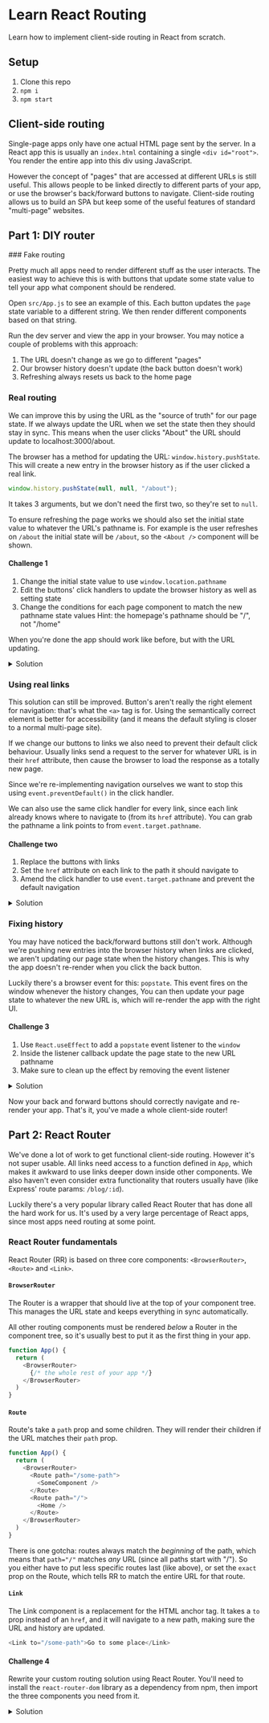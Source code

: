 # Learn React Routing

Learn how to implement client-side routing in React from scratch.

## Setup

1. Clone this repo
1. `npm i`
1. `npm start`

## Client-side routing

Single-page apps only have one actual HTML page sent by the server. In a React app this is usually an `index.html` containing a single `<div id="root">`. You render the entire app into this div using JavaScript.

However the concept of "pages" that are accessed at different URLs is still useful. This allows people to be linked directly to different parts of your app, or use the browser's back/forward buttons to navigate. Client-side routing allows us to build an SPA but keep some of the useful features of standard "multi-page" websites.

## Part 1: DIY router

### Fake routing

Pretty much all apps need to render different stuff as the user interacts. The easiest way to achieve this is with buttons that update some state value to tell your app what component should be rendered.

Open `src/App.js` to see an example of this. Each button updates the `page` state variable to a different string. We then render different components based on that string.

Run the dev server and view the app in your browser. You may notice a couple of problems with this approach:

1. The URL doesn't change as we go to different "pages"
1. Our browser history doesn't update (the back button doesn't work)
1. Refreshing always resets us back to the home page

### Real routing

We can improve this by using the URL as the "source of truth" for our page state. If we always update the URL when we set the state then they should stay in sync. This means when the user clicks "About" the URL should update to localhost:3000/about.

The browser has a method for updating the URL: `window.history.pushState`. This will create a new entry in the browser history as if the user clicked a real link.

```js
window.history.pushState(null, null, "/about");
```

It takes 3 arguments, but we don't need the first two, so they're set to `null`.

To ensure refreshing the page works we should also set the initial state value to whatever the URL's pathname is. For example is the user refreshes on `/about` the initial state will be `/about`, so the `<About />` component will be shown.

#### Challenge 1

1. Change the initial state value to use `window.location.pathname`
1. Edit the buttons' click handlers to update the browser history as well as setting state
1. Change the conditions for each page component to match the new pathname state values
  Hint: the homepage's pathname should be "/", not "/home"

When you're done the app should work like before, but with the URL updating.

<details>
<summary>Solution</summary>

```js
function App() {
  // initialise state to current URL path so refreshing works
  const [page, setPage] = React.useState(window.location.pathname);

  const navigate = (pathname) => {
    // update the URL/history to the new path
    window.history.pushState(null, null, pathname);
    // update state so this component re-renders
    setPage(pathname);
  }

  return (
    <div>
      <nav>
        <button onClick={() => navigate("/")}>Home</button>
        <button onClick={() => navigate("/about")}>About</button>
        <button onClick={() => navigate("/contact")}>Contact</button>
      </nav>
      <main>
        {page === "/" && <Home />}
        {page === "/about" && <About />}
        {page === "/contact" && <Contact />}
      </main>
    </div>
  );
}
```

</details>

### Using real links

This solution can still be improved. Button's aren't really the right element for navigation: that's what the `<a>` tag is for. Using the semantically correct element is better for accessibility (and it means the default styling is closer to a normal multi-page site).

If we change our buttons to links we also need to prevent their default click behaviour. Usually links send a request to the server for whatever URL is in their `href` attribute, then cause the browser to load the response as a totally new page.

Since we're re-implementing navigation ourselves we want to stop this using `event.preventDefault()` in the click handler.

We can also use the same click handler for every link, since each link already knows where to navigate to (from its `href` attribute). You can grab the pathname a link points to from `event.target.pathname`.

#### Challenge two

1. Replace the buttons with links
1. Set the `href` attribute on each link to the path it should navigate to
1. Amend the click handler to use `event.target.pathname` and prevent the default navigation

<details>
<summary>Solution</summary>

```js
function App() {
  const [page, setPage] = React.useState(window.location.pathname);

  const navigate = (event) => {
    // stop the normal browser navigation
    event.preventDefault();
    // the link knows what path it points to (from its href attribute)
    const newPath = event.target.pathname;
    window.history.pushState(null, null, newPath);
    setPage(newPath);
  }

  return (
    <div>
      <nav>
        <a href="/" onClick={navigate}>Home</a>
        <a href="/about" onClick={navigate}>About</a>
        <a href="/contact" onClick={navigate}>Contact</a>
      </nav>
      <main>
        {page === "/" && <Home />}
        {page === "/about" && <About />}
        {page === "/contact" && <Contact />}
      </main>
    </div>
  );
}
```

</details>

### Fixing history

You may have noticed the back/forward buttons still don't work. Although we're pushing new entries into the browser history when links are clicked, we aren't updating our page state when the history changes. This is why the app doesn't re-render when you click the back button.

Luckily there's a browser event for this: `popstate`. This event fires on the window whenever the history changes, You can then update your page state to whatever the new URL is, which will re-render the app with the right UI.

#### Challenge 3

1. Use `React.useEffect` to add a `popstate` event listener to the `window`
1. Inside the listener callback update the page state to the new URL pathname
1. Make sure to clean up the effect by removing the event listener

<details>
  <summary>Solution</summary>

  ```js
  React.useEffect(() => {
    // whenever history changes update state to re-render the app
    const onHistoryChange = () => {
      setPage(window.location.pathname);
    };
    window.addEventListener("popstate", onHistoryChange);
    // return a cleanup function that removes the listener
    return () => window.removeEventListener("popstate", onHistoryChange);
  }, []);
  ```

</details>

Now your back and forward buttons should correctly navigate and re-render your app. That's it, you've made a whole client-side router!

## Part 2: React Router

We've done a lot of work to get functional client-side routing. However it's not super usable. All links need access to a function defined in `App`, which makes it awkward to use links deeper down inside other components. We also haven't even consider extra functionality that routers usually have (like Express' route params: `/blog/:id`).

Luckily there's a very popular library called React Router that has done all the hard work for us. It's used by a very large percentage of React apps, since most apps need routing at some point.

### React Router fundamentals

React Router (RR) is based on three core components: `<BrowserRouter>`, `<Route>` and `<Link>`.


#### `BrowserRouter`

The Router is a wrapper that should live at the top of your component tree. This manages the URL state and keeps everything in sync automatically.

All other routing components must be rendered _below_ a Router in the component tree, so it's usually best to put it as the first thing in your app.

```js
function App() {
  return (
    <BrowserRouter>
      {/* the whole rest of your app */}
    </BrowserRouter>
  )
}
```

#### `Route`

Route's take a `path` prop and some children. They will render their children if the URL matches their `path` prop.

```js
function App() {
  return (
    <BrowserRouter>
      <Route path="/some-path">
        <SomeComponent />
      </Route>
      <Route path="/">
        <Home />
      </Route>
    </BrowserRouter>
  )
}
```

There is one gotcha: routes always match the _beginning_ of the path, which means that `path="/"` matches _any_ URL (since all paths start with "/"). So you either have to put less specific routes last (like above), or set the `exact` prop on the Route, which tells RR to match the entire URL for that route.

#### `Link`

The Link component is a replacement for the HTML anchor tag. It takes a `to` prop instead of an `href`, and it will navigate to a new path, making sure the URL and history are updated.

```js
<Link to="/some-path">Go to some place</Link>
```

#### Challenge 4

Rewrite your custom routing solution using React Router. You'll need to install the `react-router-dom` library as a dependency from npm, then import the three components you need from it.


<details>
<summary>Solution</summary>

```js
import React from "react";
import { BrowserRouter, Route, Link } from "react-router-dom";

function App() {
  return (
    <BrowserRouter>
      <nav>
        <Link to="/">Home</Link>
        <Link to="/about">About</Link>
        <Link to="/contact">Contact</Link>
      </nav>
      <main>
        <Route exact path="/">
          <Home />
        </Route>
        <Route path="/about">
          <About />
        </Route>
        <Route path="/contact">
          <Contact />
        </Route>
      </main>
    </BrowserRouter>
  );
}
```

**Note**: `BrowserRouter` is named because there are other kinds of router some apps might use. It's common to see `import { BrowserRouter as Router } from "react-router-dom"` to shorten the name.

### More React Router

React Router has lots more useful features for building app. You can learn how to use them in [the followup workshop]().